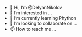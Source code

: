 - 👋 Hi, I’m @DelyanNikolov
- 👀 I’m interested in ...
- 🌱 I’m currently learning Phython
- 💞️ I’m looking to collaborate on ...
- 📫 How to reach me ...

<!---
DelyanNikolov/DelyanNikolov is a ✨ special ✨ repository because its `README.md` (this file) appears on your GitHub profile.
You can click the Preview link to take a look at your changes.
--->
